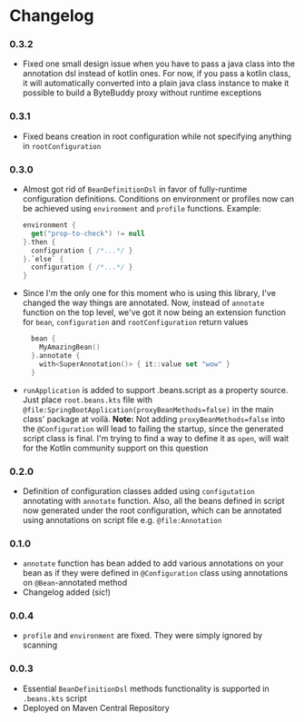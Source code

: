 # Changelog

### 0.3.2
- Fixed one small design issue when you have to pass a java class into the annotation dsl instead of kotlin ones.
For now, if you pass a kotlin class, it will automatically converted into a plain java class instance to make it possible to build a ByteBuddy proxy without runtime exceptions

### 0.3.1
- Fixed beans creation in root configuration while not specifying anything in `rootConfiguration`

### 0.3.0

- Almost got rid of `BeanDefinitionDsl` in favor of fully-runtime configuration definitions.
  Conditions on environment or profiles now can be achieved using `environment` and `profile` functions.
  Example:
  ```kotlin
  environment {
    get("prop-to-check") != null
  }.then {
    configuration { /*...*/ }
  }.`else` {
    configuration { /*...*/ }
  }
  ```
- Since I'm the only one for this moment who is using this library, I've changed the way things are annotated.
  Now, instead of `annotate` function on the top level, we've got it now being an extension function for `bean`, `configuration` and `rootConfiguration` return values
  ```kotlin
    bean {
      MyAmazingBean()
    }.annotate {
      with<SuperAnnotation()> { it::value set "wow" }
    }
  ```
- `runApplication` is added to support .beans.script as a property source.
  Just place `root.beans.kts` file with `@file:SpringBootApplication(proxyBeanMethods=false)` in the main class' package at voilà.
  **Note:** Not adding `proxyBeanMethods=false` into the `@Configuration` will lead to failing the startup, since the generated script class is final.
  I'm trying to find a way to define it as `open`, will wait for the Kotlin community support on this question

### 0.2.0

- Definition of configuration classes added using `configutation` annotating with `annotate` function.
Also, all the beans defined in script now generated under the root configuration, which can be annotated using annotations on script file e.g. `@file:Annotation`

### 0.1.0

- `annotate` function has bean added to add various annotations on your bean as if they were defined in `@Configuration` class using annotations on `@Bean`-annotated method
- Changelog added (sic!)

### 0.0.4

- `profile` and `environment` are fixed. They were simply ignored by scanning

### 0.0.3

- Essential `BeanDefinitionDsl` methods functionality is supported in `.beans.kts` script
- Deployed on Maven Central Repository